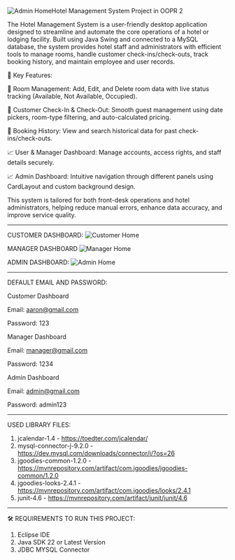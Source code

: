 ![Admin Home](https://github.com/user-attachments/assets/0ef3d5a1-f7c2-4c82-986a-aba9488d8860)Hotel Management System Project in OOPR 2

The Hotel Management System is a user-friendly desktop application designed to streamline and automate the core operations of a hotel or lodging facility. Built using Java Swing and connected to a MySQL database, the system provides hotel staff and administrators with efficient tools to manage rooms, handle customer check-ins/check-outs, track booking history, and maintain employee and user records.


🧩 Key Features:


🏨 Room Management: Add, Edit, and Delete room data with live status tracking (Available, Not Available, Occupied).

🔁 Customer Check-In & Check-Out: Smooth guest management using date pickers, room-type filtering, and auto-calculated pricing.

📖 Booking History: View and search historical data for past check-ins/check-outs.

📈 User & Manager Dashboard: Manage accounts, access rights, and staff details securely.

📈 Admin Dashboard: Intuitive navigation through different panels using CardLayout and custom background design.



This system is tailored for both front-desk operations and hotel administrators, helping reduce manual errors, enhance data accuracy, and improve service quality.

-------------------------------------------------------------------------------------------------------------------------------------------------------------------------------------------


CUSTOMER DASHBOARD:
![Customer Home](https://github.com/user-attachments/assets/750291a0-43d2-441b-8a79-6fcf4388b3db)



MANAGER DASHBOARD
![Manager Home](https://github.com/user-attachments/assets/c87b7e40-cf99-469c-8a95-282d10619fbe)



ADMIN DASHBOARD:
![Admin Home](https://github.com/user-attachments/assets/c147c85e-20b0-414d-925b-31d9291ea0f3)


-------------------------------------------------------------------------------------------------------------------------------------------------------------------------------------------
DEFAULT EMAIL AND PASSWORD:

Customer Dashboard

Email: aaron@gmail.com

Password: 123

Manager Dashboard

Email: manager@gmail.com

Password: 1234

Admin Dashboard

Email: admin@gmail.com

Password: admin123

-------------------------------------------------------------------------------------------------------------------------------------------------------------------------------------------
USED LIBRARY FILES:

1. jcalendar-1.4 - https://toedter.com/jcalendar/
2. mysql-connector-j-9.2.0 - https://dev.mysql.com/downloads/connector/j/?os=26
3. jgoodies-common-1.2.0 - https://mvnrepository.com/artifact/com.jgoodies/jgoodies-common/1.2.0
4. jgoodies-looks-2.4.1 - https://mvnrepository.com/artifact/com.jgoodies/looks/2.4.1
5. junit-4.6 - https://mvnrepository.com/artifact/junit/junit/4.6

-------------------------------------------------------------------------------------------------------------------------------------------------------------------------------------------
🛠️ REQUIREMENTS TO RUN THIS PROJECT:
1. Eclipse IDE
2. Java SDK 22 or Latest Version
3. JDBC MYSQL Connector


